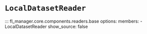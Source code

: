 # `LocalDatasetReader`

::: fl_manager.core.components.readers.base
    options:
      members:
      - LocalDatasetReader
      show_source: false
